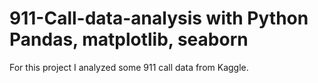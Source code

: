 # 911-Call-data-analysis with Python Pandas, matplotlib, seaborn
For this project I analyzed some 911 call data from Kaggle.
